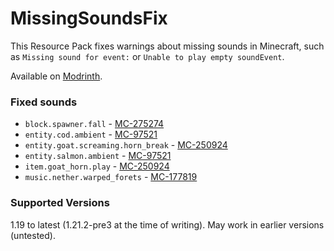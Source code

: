 # MissingSoundsFix
This Resource Pack fixes warnings about missing sounds in Minecraft, such as `Missing sound for event:` or `Unable to play empty soundEvent`.

Available on [Modrinth](https://modrinth.com/mod/missing-sounds-fix/).

### Fixed sounds
- `block.spawner.fall` - [MC-275274](https://bugs.mojang.com/browse/MC-275274)
- `entity.cod.ambient` - [MC-97521](https://bugs.mojang.com/browse/MC-97521)
- `entity.goat.screaming.horn_break` - [MC-250924](https://bugs.mojang.com/browse/MC-250924)
- `entity.salmon.ambient` - [MC-97521](https://bugs.mojang.com/browse/MC-97521)
- `item.goat_horn.play` - [MC-250924](https://bugs.mojang.com/browse/MC-250924)
- `music.nether.warped_forets` - [MC-177819](https://bugs.mojang.com/browse/MC-177819)

### Supported Versions
1.19 to latest (1.21.2-pre3 at the time of writing). May work in earlier versions (untested).

